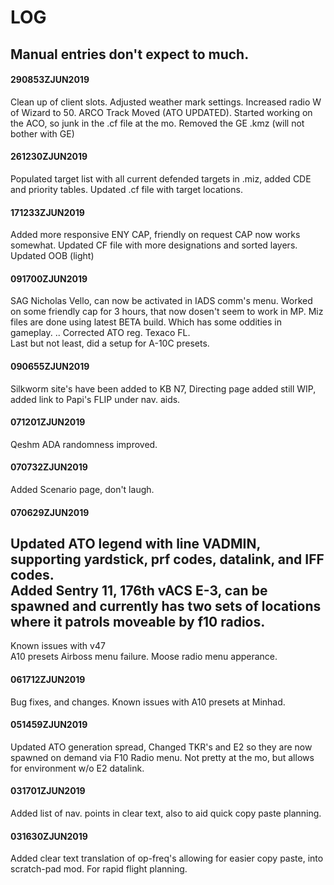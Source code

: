 # LOG
## Manual entries don't expect to much.

#### 290853ZJUN2019
Clean up of client slots.  Adjusted weather mark settings.  Increased radio W of Wizard to 50.  ARCO Track Moved (ATO UPDATED).  Started working on the ACO, so junk in the .cf file at the mo.  Removed the GE .kmz (will not bother with GE)

#### 261230ZJUN2019
Populated target list with all current defended targets in .miz, added CDE and priority tables.  Updated .cf file with target locations.

#### 171233ZJUN2019
Added more responsive ENY CAP, friendly on request CAP now works somewhat. Updated CF file with more designations and sorted layers. Updated OOB (light)

#### 091700ZJUN2019
SAG Nicholas Vello, can now be activated in IADS comm's menu. Worked on some friendly cap for 3 hours, that now dosen't seem to work in MP.
Miz files are done using latest BETA build. Which has some oddities in gameplay. ..
Corrected ATO reg. Texaco FL.  
Last but not least, did a setup for A-10C presets.

#### 090655ZJUN2019
Silkworm site's have been added to KB N7, Directing page added still WIP, added link to Papi's FLIP under nav. aids.

#### 071201ZJUN2019
Qeshm ADA randomness improved.

#### 070732ZJUN2019
Added Scenario page, don't laugh.

#### 070629ZJUN2019
Updated ATO legend with line VADMIN, supporting yardstick, prf codes, datalink, and IFF codes.  
Added Sentry 11, 176th vACS E-3, can be spawned and currently has two sets of locations where it patrols moveable by f10 radios.
--
Known issues with v47  
A10 presets
Airboss menu failure.
Moose radio menu apperance.


#### 061712ZJUN2019
Bug fixes, and changes.
Known issues with A10 presets at Minhad.

#### 051459ZJUN2019
Updated ATO generation spread, Changed TKR's and E2 so they are now spawned on demand via F10 Radio menu.
Not pretty at the mo, but allows for environment w/o E2 datalink.

#### 031701ZJUN2019
Added list of nav. points in clear text, also to aid quick copy paste planning.

#### 031630ZJUN2019
Added clear text translation of op-freq's allowing for easier copy paste, into scratch-pad mod. For rapid flight planning.